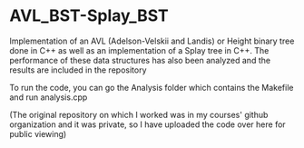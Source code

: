 # AVL_BST-Splay_BST
Implementation of an AVL (Adelson-Velskii and Landis) or Height binary tree done in C++ as well as an implementation of a Splay tree in C++. The performance of these data structures has also been analyzed and the results are included in the repository

To run the code, you can go the Analysis folder which contains the Makefile and run analysis.cpp

(The original repository on which I worked was in my courses' github organization and it was private, so I have uploaded the code over here for public viewing)

